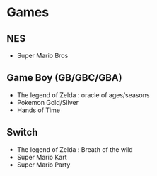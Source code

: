 # Games

## NES

* Super Mario Bros

## Game Boy \(GB/GBC/GBA\)

* The legend of Zelda : oracle of ages/seasons
* Pokemon Gold/Silver
* Hands of Time

## Switch

* The legend of Zelda : Breath of the wild
* Super Mario Kart
* Super Mario Party

